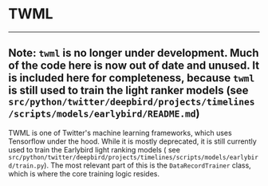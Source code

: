 # TWML

---
Note: `twml` is no longer under development. Much of the code here is now out of date and unused.
It is included here for completeness, because `twml` is still used to train the light ranker models
(see `src/python/twitter/deepbird/projects/timelines/scripts/models/earlybird/README.md`)
---

TWML is one of Twitter's machine learning frameworks, which uses Tensorflow under the hood. While it is mostly
deprecated,
it is still currently used to train the Earlybird light ranking models (
see `src/python/twitter/deepbird/projects/timelines/scripts/models/earlybird/train.py`).
The most relevant part of this is the `DataRecordTrainer` class, which is where the core training logic resides.  
